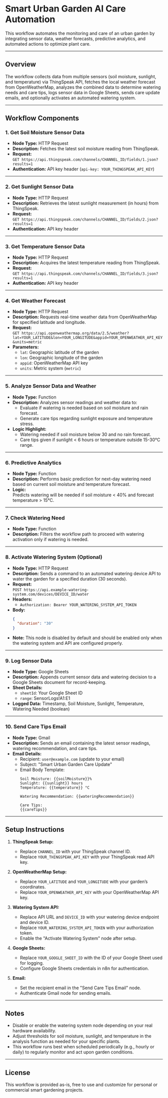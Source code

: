 # Smart Urban Garden AI Care Automation

This workflow automates the monitoring and care of an urban garden by integrating sensor data, weather forecasts, predictive analytics, and automated actions to optimize plant care.

---

## Overview

The workflow collects data from multiple sensors (soil moisture, sunlight, and temperature) via ThingSpeak API, fetches the local weather forecast from OpenWeatherMap, analyzes the combined data to determine watering needs and care tips, logs sensor data in Google Sheets, sends care update emails, and optionally activates an automated watering system.

---

## Workflow Components

### 1. Get Soil Moisture Sensor Data
- **Node Type:** HTTP Request
- **Description:** Fetches the latest soil moisture reading from ThingSpeak.
- **Request:**  
  `GET https://api.thingspeak.com/channels/CHANNEL_ID/fields/1.json?results=1`  
- **Authentication:** API key header (`api-key: YOUR_THINGSPEAK_API_KEY`)

---

### 2. Get Sunlight Sensor Data
- **Node Type:** HTTP Request
- **Description:** Retrieves the latest sunlight measurement (in hours) from ThingSpeak.
- **Request:**  
  `GET https://api.thingspeak.com/channels/CHANNEL_ID/fields/2.json?results=1`  
- **Authentication:** API key header

---

### 3. Get Temperature Sensor Data
- **Node Type:** HTTP Request
- **Description:** Acquires the latest temperature reading from ThingSpeak.
- **Request:**  
  `GET https://api.thingspeak.com/channels/CHANNEL_ID/fields/3.json?results=1`  
- **Authentication:** API key header

---

### 4. Get Weather Forecast
- **Node Type:** HTTP Request
- **Description:** Requests real-time weather data from OpenWeatherMap for specified latitude and longitude.
- **Request:**  
  `GET https://api.openweathermap.org/data/2.5/weather?lat=YOUR_LATITUDE&lon=YOUR_LONGITUDE&appid=YOUR_OPENWEATHER_API_KEY&units=metric`
- **Parameters:**  
  - `lat`: Geographic latitude of the garden  
  - `lon`: Geographic longitude of the garden  
  - `appid`: OpenWeatherMap API key  
  - `units`: Metric system (`metric`)

---

### 5. Analyze Sensor Data and Weather
- **Node Type:** Function
- **Description:** Analyzes sensor readings and weather data to:  
  - Evaluate if watering is needed based on soil moisture and rain forecast.  
  - Generate care tips regarding sunlight exposure and temperature stress.  
- **Logic Highlight:**  
  - Watering needed if soil moisture below 30 and no rain forecast.  
  - Care tips given if sunlight < 6 hours or temperature outside 15-30°C range.  

---

### 6. Predictive Analytics
- **Node Type:** Function
- **Description:** Performs basic prediction for next-day watering need based on current soil moisture and temperature forecast.
- **Logic:**  
  Predicts watering will be needed if soil moisture < 40% and forecast temperature > 15°C.

---

### 7. Check Watering Need
- **Node Type:** Function
- **Description:** Filters the workflow path to proceed with watering activation only if watering is needed.

---

### 8. Activate Watering System (Optional)
- **Node Type:** HTTP Request
- **Description:** Sends a command to an automated watering device API to water the garden for a specified duration (30 seconds).
- **Request:**  
  `POST https://api.example-watering-system.com/devices/DEVICE_ID/water`  
- **Headers:**  
  - `Authorization: Bearer YOUR_WATERING_SYSTEM_API_TOKEN`  
- **Body:**  
  ```json
  {
    "duration": "30"
  }
  ```
- **Note:** This node is disabled by default and should be enabled only when the watering system and API are configured properly.

---

### 9. Log Sensor Data
- **Node Type:** Google Sheets
- **Description:** Appends current sensor data and watering decision to a Google Sheets document for record-keeping.
- **Sheet Details:**  
  - `sheetId`: Your Google Sheet ID  
  - `range`: SensorLogs!A1:E1  
- **Logged Data:** Timestamp, Soil Moisture, Sunlight, Temperature, Watering Needed (boolean)

---

### 10. Send Care Tips Email
- **Node Type:** Gmail
- **Description:** Sends an email containing the latest sensor readings, watering recommendation, and care tips.
- **Email Details:**  
  - Recipient: `user@example.com` (update to your email)  
  - Subject: "Smart Urban Garden Care Update"  
  - Email Body Template:  
    ```
    Soil Moisture: {{soilMoisture}}%
    Sunlight: {{sunlight}} hours
    Temperature: {{temperature}} °C

    Watering Recommendation: {{wateringRecommendation}}

    Care Tips:
    {{careTips}}
    ```

---

## Setup Instructions

1. **ThingSpeak Setup:**  
   - Replace `CHANNEL_ID` with your ThingSpeak channel ID.  
   - Replace `YOUR_THINGSPEAK_API_KEY` with your ThingSpeak read API key.

2. **OpenWeatherMap Setup:**  
   - Replace `YOUR_LATITUDE` and `YOUR_LONGITUDE` with your garden’s coordinates.  
   - Replace `YOUR_OPENWEATHER_API_KEY` with your OpenWeatherMap API key.

3. **Watering System API:**  
   - Replace API URL and `DEVICE_ID` with your watering device endpoint and device ID.  
   - Replace `YOUR_WATERING_SYSTEM_API_TOKEN` with your authorization token.  
   - Enable the "Activate Watering System" node after setup.

4. **Google Sheets:**  
   - Replace `YOUR_GOOGLE_SHEET_ID` with the ID of your Google Sheet used for logging.  
   - Configure Google Sheets credentials in n8n for authentication.

5. **Email:**  
   - Set the recipient email in the "Send Care Tips Email" node.  
   - Authenticate Gmail node for sending emails.

---

## Notes

- Disable or enable the watering system node depending on your real hardware availability.
- Adjust thresholds for soil moisture, sunlight, and temperature in the analysis function as needed for your specific plants.
- This workflow runs best when scheduled periodically (e.g., hourly or daily) to regularly monitor and act upon garden conditions.

---

## License

This workflow is provided as-is, free to use and customize for personal or commercial smart gardening projects.